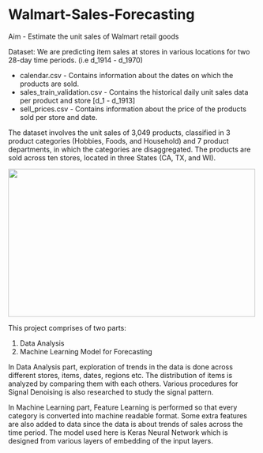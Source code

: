 # Walmart-Sales-Forecasting

Aim - Estimate the unit sales of Walmart retail goods

Dataset:
We are predicting item sales at stores in various locations for two 28-day time periods. (i.e d_1914 - d_1970)
- calendar.csv - Contains information about the dates on which the products are sold.
- sales_train_validation.csv - Contains the historical daily unit sales data per product and store [d_1 - d_1913]
- sell_prices.csv - Contains information about the price of the products sold per store and date.

The dataset involves the unit sales of 3,049 products, classified in 3 product categories (Hobbies, Foods, and Household) and 7 product departments, in which the categories are disaggregated.  The products are sold across ten stores, located in three States (CA, TX, and WI).

<img src='https://i.imgur.com/Ae5QBi9.png' style="width:500px;height:300px;">

This project comprises of two parts:
1. Data Analysis
2. Machine Learning Model for Forecasting

In Data Analysis part, exploration of trends in the data is done across different stores, items, dates, regions etc. The distribution of items is analyzed by comparing them with each others. Various procedures for Signal Denoising is also researched to study the signal pattern.

In Machine Learning part, Feature Learning is performed so that every category is converted into machine readable format. Some extra features are also added to data since the data is about trends of sales across the time period. The model used here is Keras Neural Network which is designed from various layers of embedding of the input layers.
